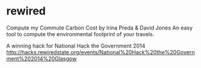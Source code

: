rewired
=======

Compute my Commute Carbon Cost by Irina Preda & David Jones
An easy tool to compute the environmental footprint of your travels.

A winning hack for National Hack the Government 2014
http://hacks.rewiredstate.org/events/National%20Hack%20the%20Government%202014%20Glasgow
